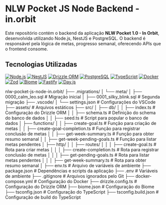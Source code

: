 # NLW Pocket JS Node Backend - in.orbit


Este repositório contém o backend da aplicação **NLW Pocket 1.0 - In Orbit**, desenvolvida utilizando Node.js, NestJS e PostgreSQL. O backend é responsável pela lógica de metas, progresso semanal, oferecendo APIs que o frontend consome.




## Tecnologias Utilizadas


[![Node.js](https://img.shields.io/badge/Node.js-339933?style=flat&logo=nodedotjs&logoColor=white)](https://nodejs.org/)
[![NestJS](https://img.shields.io/badge/NestJS-E0234E?style=flat&logo=nestjs&logoColor=white)](https://nestjs.com/)
[![Drizzle ORM](https://img.shields.io/badge/Drizzle%20ORM-29ABE2?style=flat&logo=drizzle-orm&logoColor=white)](https://orm.drizzle.team/)
[![PostgreSQL](https://img.shields.io/badge/PostgreSQL-4169E1?style=flat&logo=postgresql&logoColor=white)](https://www.postgresql.org/)
[![TypeScript](https://img.shields.io/badge/TypeScript-3178C6?style=flat&logo=typescript&logoColor=white)](https://www.typescriptlang.org/)
[![Docker](https://img.shields.io/badge/Docker-2496ED?style=flat&logo=docker&logoColor=white)](https://www.docker.com/)
[![Zod](https://img.shields.io/badge/Zod-E69F66?style=flat&logo=zod&logoColor=white)](https://zod.dev/)
[![Biome](https://img.shields.io/badge/Biome-FFCC00?style=flat&logoColor=black)](https://biomejs.dev/)
[![Fastify](https://img.shields.io/badge/Fastify-000000?style=flat&logo=fastify&logoColor=white)](https://www.fastify.io/)
[![Day.js](https://img.shields.io/badge/Day.js-FFCC00?style=flat&logo=dayjs&logoColor=black)](https://day.js.org/)

nlw-pocket-js-node-in.orbit/
├── .migrations/
│   └── meta/
│       ├── 0000_calm_leo.sql             # Migração inicial
│       ├── 0001_silky_blink.sql          # Segunda migração
├── .vscode/
│   └── settings.json                     # Configurações do VSCode
├── assets/                               # Arquivos estáticos
├── src/
│   ├── db/
│   │   ├── index.ts                      # Configuração do Drizzle ORM
│   │   ├── schema.ts                     # Definição do schema do banco de dados
│   │   ├── seed.ts                       # Script para popular o banco de dados
│   ├── functions/
│   │   ├── create-goal.ts                # Função para criação de metas
│   │   ├── create-goal-completion.ts     # Função para registrar conclusão de metas
│   │   ├── get-week-summary.ts           # Função para obter resumo semanal
│   │   ├── get-week-pending-goals.ts     # Função para listar metas pendentes
│   ├── http/
│   │   ├── routes/
│   │   │   ├── create-goal.ts            # Rota para criar metas
│   │   │   ├── create-completion.ts      # Rota para registrar conclusão de metas
│   │   │   ├── get-pending-goals.ts      # Rota para listar metas pendentes
│   │   │   ├── get-week-summary.ts       # Rota para obter resumo semanal
│   ├── env.ts                            # Arquivo de variáveis de ambiente
├── package.json                          # Dependências e scripts da aplicação
├── .env                                  # Variáveis de ambiente
├── .gitignore                            # Arquivos ignorados pelo Git
├── docker-compose.yml                    # Configuração do Docker
├── drizzle.config.ts                     # Configuração do Drizzle ORM
├── biome.json                            # Configuração do Biome
├── tsconfig.json                         # Configuração do TypeScript
├── tsconfig.build.json                   # Configuração de build do TypeScript
